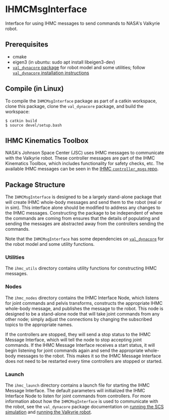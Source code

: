 # IHMCMsgInterface

Interface for using IHMC messages to send commands to NASA's Valkyrie robot.



## Prerequisites
- cmake
- eigen3 (in ubuntu: sudo apt install libeigen3-dev)
- [`val_dynacore` package](https://github.com/esheetz/val_dynacore) for robot model and some utilities; follow [`val_dynacore` installation instructions](https://github.com/esheetz/val_dynacore/blob/master/docs/installation.md#installation)



## Compile (in Linux)
To compile the `IHMCMsgInterface` package as part of a catkin workspace, clone this package, clone the `val_dynacore` package, and build the workspace:
```
$ catkin build
$ source devel/setup.bash
```



## IHMC Kinematics Toolbox
NASA's Johnson Space Center (JSC) uses IHMC messages to communicate with the Valkyrie robot.  These controller messages are part of the IHMC Kinematics Toolbox, which includes functionality for safety checks, etc.  The available IHMC messages can be seen in the [IHMC `controller_msgs` repo](https://github.com/ihmcrobotics/ihmc-open-robotics-software/tree/val-develop/ihmc-interfaces/src/main/messages/ros1/controller_msgs/msg).



## Package Structure
The `IHMCMsgInterface` is designed to be a largely stand-alone package that will create IHMC whole-body messages and send them to the robot (real or in sim).  This interface alone should be modified to address any changes to the IHMC messages.  Constructing the package to be independent of where the commands are coming from ensures that the details of populating and sending the messages are abstracted away from the controllers sending the commands.

Note that the `IHMCMsgInterface` has some dependencies on [`val_dynacore`](https://github.com/esheetz/val_dynacore) for the robot model and some utility functions.

### Utilities
The `ihmc_utils` directory contains utility functions for constructing IHMC messages.

### Nodes
The `ihmc_nodes` directory contains the IHMC Interface Node, which listens for joint commands and pelvis transforms, constructs the appropriate IHMC whole-body message, and publishes the message to the robot.  This node is designed to be a stand-alone node that will take joint commands from any other node; simply adjust the connections by changing the subscribed topics to the appropriate names.

If the controllers are stopped, they will send a stop status to the IHMC Message Interface, which will tell the node to stop accepting joint commands.  If the IHMC Message Interface receives a start status, it will begin listening for joint commands again and send the appropriate whole-body messages to the robot.  This makes it so the IHMC Message Interface does not need to be restarted every time controllers are stopped or started.

### Launch
The `ihmc_launch` directory contains a launch file for starting the IHMC Message Interface.  The default parameters will initialized the IHMC Interface Node to listen for joint commands from controllers.  For more information about how the `IHMCMsgInterface` is used to communicate with the robot, see the `val_dynacore` package documentation on [running the SCS simulation](https://github.com/esheetz/val_dynacore/blob/master/docs/SCS_sim.md#running-scs-sim) and [running the Valkyrie robot](https://github.com/esheetz/val_dynacore/blob/master/docs/robot_ops.md#communicating-with-the-robot).

